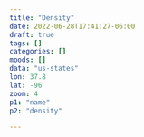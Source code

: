 ```yaml
---
title: "Density"
date: 2022-06-28T17:41:27-06:00
draft: true
tags: []
categories: []
moods: []
data: "us-states"
lon: 37.8
lat: -96
zoom: 4
p1: "name"
p2: "density"

---
```


